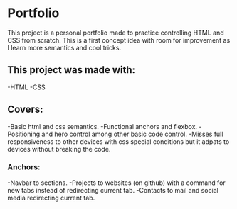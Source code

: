 # Portfolio
This project is a personal portfolio made to practice controlling HTML and CSS from scratch. This is a first concept idea with room for improvement as I learn more semantics and cool tricks.
## This project was made with:
-HTML
-CSS
## Covers:
-Basic html and css semantics.
-Functional anchors and flexbox.
-Positioning and hero control among other basic code control.
-Misses full responsiveness to other devices with css special conditions but it adpats to devices without breaking the code.
### Anchors:
-Navbar to sections.
-Projects to websites (on github) with a command for new tabs instead of redirecting current tab.
-Contacts to mail and social media redirecting current tab.